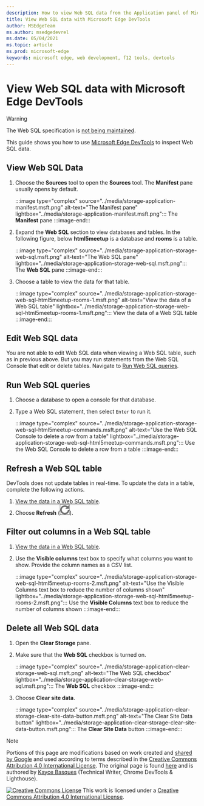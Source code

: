 ```yaml
---
description: How to view Web SQL data from the Application panel of Microsoft Edge DevTools.
title: View Web SQL data with Microsoft Edge DevTools
author: MSEdgeTeam
ms.author: msedgedevrel
ms.date: 05/04/2021
ms.topic: article
ms.prod: microsoft-edge
keywords: microsoft edge, web development, f12 tools, devtools
---
```

<!-- Copyright Kayce Basques

   Licensed under the Apache License, Version 2.0 (the "License");
   you may not use this file except in compliance with the License.
   You may obtain a copy of the License at

       https://www.apache.org/licenses/LICENSE-2.0

   Unless required by applicable law or agreed to in writing, software
   distributed under the License is distributed on an "AS IS" BASIS,
   WITHOUT WARRANTIES OR CONDITIONS OF ANY KIND, either express or implied.
   See the License for the specific language governing permissions and
   limitations under the License.  -->
# View Web SQL data with Microsoft Edge DevTools

> [!WARNING]
> The Web SQL specification is [not being maintained](https://w3.org/TR/webdatabase/#status-of-this-document).

This guide shows you how to use [Microsoft Edge DevTools](../../devtools-guide-chromium/index.md) to inspect Web SQL data.


<!-- ====================================================================== -->
## View Web SQL Data

1.  Choose the **Sources** tool to open the **Sources** tool.  The **Manifest** pane usually opens by default.

    :::image type="complex" source="../media/storage-application-manifest.msft.png" alt-text="The Manifest pane" lightbox="../media/storage-application-manifest.msft.png":::
       The **Manifest** pane
    :::image-end:::

1.  Expand the **Web SQL** section to view databases and tables.  In the following figure, below **html5meetup** is a database and **rooms** is a table.

    :::image type="complex" source="../media/storage-application-storage-web-sql.msft.png" alt-text="The Web SQL pane" lightbox="../media/storage-application-storage-web-sql.msft.png":::
       The **Web SQL** pane
    :::image-end:::

1.  Choose a table to view the data for that table.

    :::image type="complex" source="../media/storage-application-storage-web-sql-html5meetup-rooms-1.msft.png" alt-text="View the data of a Web SQL table" lightbox="../media/storage-application-storage-web-sql-html5meetup-rooms-1.msft.png":::
       View the data of a Web SQL table
    :::image-end:::


<!-- ====================================================================== -->
## Edit Web SQL data

You are not able to edit Web SQL data when viewing a Web SQL table, such as in previous above.  But you may run statements from the Web SQL Console that edit or delete tables.  Navigate to [Run Web SQL queries](#run-web-sql-queries).


<!-- ====================================================================== -->
## Run Web SQL queries

1.  Choose a database to open a console for that database.
1.  Type a Web SQL statement, then select `Enter` to run it.

    :::image type="complex" source="../media/storage-application-storage-web-sql-html5meetup-commands.msft.png" alt-text="Use the Web SQL Console to delete a row from a table" lightbox="../media/storage-application-storage-web-sql-html5meetup-commands.msft.png":::
       Use the Web SQL Console to delete a row from a table
    :::image-end:::


<!-- ====================================================================== -->
## Refresh a Web SQL table

DevTools does not update tables in real-time.  To update the data in a table, complete the following actions.

1.  [View the data in a Web SQL table](#view-web-sql-data).
1.  Choose **Refresh** (![Refresh](../media/refresh-icon.msft.png)).


<!-- ====================================================================== -->
## Filter out columns in a Web SQL table

1.  [View the data in a Web SQL table](#view-web-sql-data).
1.  Use the **Visible columns** text box to specify what columns you want to show.  Provide the column names as a CSV list.

    :::image type="complex" source="../media/storage-application-storage-web-sql-html5meetup-rooms-2.msft.png" alt-text="Use the Visible Columns text box to reduce the number of columns shown" lightbox="../media/storage-application-storage-web-sql-html5meetup-rooms-2.msft.png":::
       Use the **Visible Columns** text box to reduce the number of columns shown
    :::image-end:::


<!-- ====================================================================== -->
## Delete all Web SQL data

1.  Open the **Clear Storage** pane.
1.  Make sure that the **Web SQL** checkbox is turned on.

    :::image type="complex" source="../media/storage-application-clear-storage-web-sql.msft.png" alt-text="The Web SQL checkbox" lightbox="../media/storage-application-clear-storage-web-sql.msft.png":::
       The **Web SQL** checkbox
    :::image-end:::

1.  Choose **Clear site data**.

    :::image type="complex" source="../media/storage-application-clear-storage-clear-site-data-button.msft.png" alt-text="The Clear Site Data button" lightbox="../media/storage-application-clear-storage-clear-site-data-button.msft.png":::
       The **Clear Site Data** button
    :::image-end:::


<!-- ====================================================================== -->







<!-- ====================================================================== -->
> [!NOTE]
> Portions of this page are modifications based on work created and [shared by Google](https://developers.google.com/terms/site-policies) and used according to terms described in the [Creative Commons Attribution 4.0 International License](https://creativecommons.org/licenses/by/4.0).
> The original page is found [here](https://developers.google.com/web/tools/chrome-devtools/storage/websql) and is authored by [Kayce Basques](https://developers.google.com/web/resources/contributors#kayce-basques) (Technical Writer, Chrome DevTools \& Lighthouse).

[![Creative Commons License](https://i.creativecommons.org/l/by/4.0/88x31.png)](https://creativecommons.org/licenses/by/4.0)
This work is licensed under a [Creative Commons Attribution 4.0 International License](https://creativecommons.org/licenses/by/4.0).
